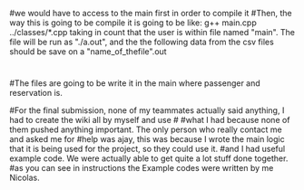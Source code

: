#we would have to access to the main first in order to compile it
#Then, the way this is going to be compile it is going to be like: g++ main.cpp ../classes/*.cpp taking in count that the user is within file named "main". The file will be run as "./a.out", and the the following data from the csv files should be save on a "name_of_thefile".out
#
#The files are going to be write it in the main where passenger and reservation is.


#For the final submission, none of my teammates actually said anything, I had to create the wiki all by myself and use #
#what I had because none of them pushed anything important. The only person who really contact me and asked me for
#help was ajay, this was because I wrote the main logic that it is being used for the project, so they could use it.
#and I had useful example code. We were actually able to get quite a lot stuff done together.
#as you can see in instructions the Example codes were written by me Nicolas.


